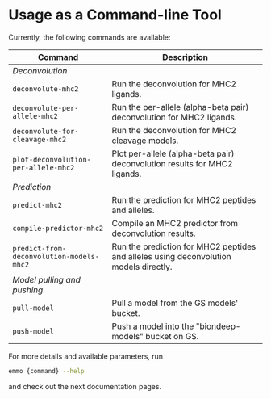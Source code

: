 # Usage as a Command-line Tool

Currently, the following commands are available:

| Command                                  | Description                                                                           |
| ---------------------------------------- | ------------------------------------------------------------------------------------- |
| _Deconvolution_                          |                                                                                       |
| `deconvolute-mhc2`                       | Run the deconvolution for MHC2 ligands.                                               |
| `deconvolute-per-allele-mhc2`            | Run the per-allele (alpha-beta pair) deconvolution for MHC2 ligands.                  |
| `deconvolute-for-cleavage-mhc2`          | Run the deconvolution for MHC2 cleavage models.                                       |
| `plot-deconvolution-per-allele-mhc2`     | Plot per-allele (alpha-beta pair) deconvolution results for MHC2 ligands.             |
| _Prediction_                             |                                                                                       |
| `predict-mhc2`                           | Run the prediction for MHC2 peptides and alleles.                                     |
| `compile-predictor-mhc2`                 | Compile an MHC2 predictor from deconvolution results.                                 |
| `predict-from-deconvolution-models-mhc2` | Run the prediction for MHC2 peptides and alleles using deconvolution models directly. |
| _Model pulling and pushing_              |                                                                                       |
| `pull-model`                             | Pull a model from the GS models' bucket.                                              |
| `push-model`                             | Push a model into the "biondeep-models" bucket on GS.                                 |

For more details and available parameters, run

```bash
emmo {command} --help
```

and check out the next documentation pages.
